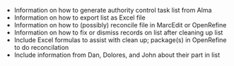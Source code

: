 * Information on how to generate authority control task list from Alma
* Information on how to export list as Excel file
* Information on how to (possibly) reconcile file in MarcEdit or OpenRefine
* Information on how to fix or dismiss records on list after cleaning up list
* Include Excel formulas to assist with clean up; package(s) in OpenRefine to do reconcilation
* Include information from Dan, Dolores, and John about their part in list
